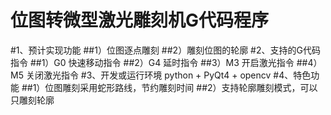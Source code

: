 ﻿# 位图转微型激光雕刻机G代码程序 #

#1、预计实现功能
##1）位图逐点雕刻
##2）雕刻位图的轮廓
#2、支持的G代码指令
##1）G0 快速移动指令
##2）G4 延时指令
##3）M3 开启激光指令
##4）M5 关闭激光指令
#3、开发或运行环境
python + PyQt4 + opencv
#4、特色功能
##1）位图雕刻采用蛇形路线，节约雕刻时间
##2）支持轮廓雕刻模式，可以只雕刻轮廓

